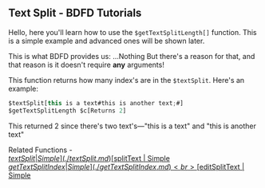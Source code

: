 ## Text Split - BDFD Tutorials

Hello, here you'll learn how to use the `$getTextSplitLength[]` function. This is a simple example and advanced ones will be shown later.

This is what BDFD provides us:
...Nothing
But there's a reason for that, and that reason is it doesn't require **any** arguments!

This function returns how many index's are in the `$textSplit`. Here's an example:
```js
$textSplit[this is a text#this is another text;#]
$getTextSplitLength $c[Returns 2]
```
This returned 2 since there's two text's—"this is a text" and "this is another text"

Related Functions - <br>
[$textSplit | Simple](./textSplit.md)
[$splitText | Simple](./splitText.md)<br>
[$getTextSplitIndex | Simple](./getTextSplitIndex.md)<br>
[$editSplitText | Simple](./editSplitText.md)